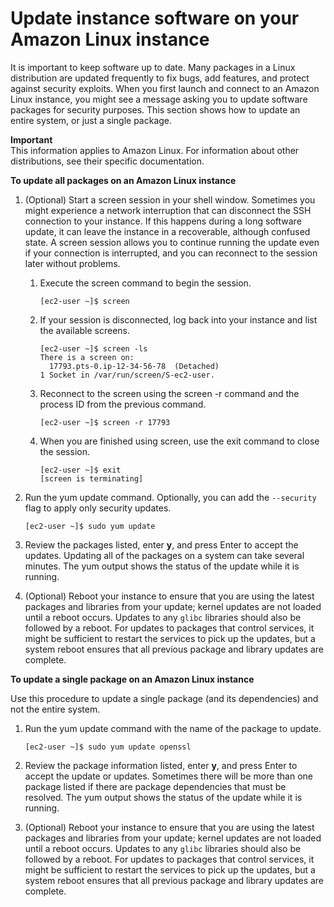 # Update instance software on your Amazon Linux instance<a name="install-updates"></a>

It is important to keep software up to date\. Many packages in a Linux distribution are updated frequently to fix bugs, add features, and protect against security exploits\. When you first launch and connect to an Amazon Linux instance, you might see a message asking you to update software packages for security purposes\. This section shows how to update an entire system, or just a single package\.

**Important**  
This information applies to Amazon Linux\. For information about other distributions, see their specific documentation\.

**To update all packages on an Amazon Linux instance**

1. \(Optional\) Start a screen session in your shell window\. Sometimes you might experience a network interruption that can disconnect the SSH connection to your instance\. If this happens during a long software update, it can leave the instance in a recoverable, although confused state\. A screen session allows you to continue running the update even if your connection is interrupted, and you can reconnect to the session later without problems\.

   1. Execute the screen command to begin the session\.

      ```
      [ec2-user ~]$ screen
      ```

   1. If your session is disconnected, log back into your instance and list the available screens\.

      ```
      [ec2-user ~]$ screen -ls
      There is a screen on:
      	17793.pts-0.ip-12-34-56-78	(Detached)
      1 Socket in /var/run/screen/S-ec2-user.
      ```

   1. Reconnect to the screen using the screen \-r command and the process ID from the previous command\.

      ```
      [ec2-user ~]$ screen -r 17793
      ```

   1. When you are finished using screen, use the exit command to close the session\.

      ```
      [ec2-user ~]$ exit
      [screen is terminating]
      ```

1. Run the yum update command\. Optionally, you can add the `--security` flag to apply only security updates\.

   ```
   [ec2-user ~]$ sudo yum update
   ```

1. Review the packages listed, enter **y**, and press Enter to accept the updates\. Updating all of the packages on a system can take several minutes\. The yum output shows the status of the update while it is running\.

1. \(Optional\) Reboot your instance to ensure that you are using the latest packages and libraries from your update; kernel updates are not loaded until a reboot occurs\. Updates to any `glibc` libraries should also be followed by a reboot\. For updates to packages that control services, it might be sufficient to restart the services to pick up the updates, but a system reboot ensures that all previous package and library updates are complete\.

**To update a single package on an Amazon Linux instance**

Use this procedure to update a single package \(and its dependencies\) and not the entire system\.

1. Run the yum update command with the name of the package to update\.

   ```
   [ec2-user ~]$ sudo yum update openssl
   ```

1. Review the package information listed, enter **y**, and press Enter to accept the update or updates\. Sometimes there will be more than one package listed if there are package dependencies that must be resolved\. The yum output shows the status of the update while it is running\.

1. \(Optional\) Reboot your instance to ensure that you are using the latest packages and libraries from your update; kernel updates are not loaded until a reboot occurs\. Updates to any `glibc` libraries should also be followed by a reboot\. For updates to packages that control services, it might be sufficient to restart the services to pick up the updates, but a system reboot ensures that all previous package and library updates are complete\.